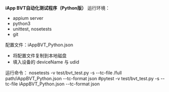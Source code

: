 **iApp BVT自动化测试程序（Python版）**
运行环境：
- appium server
- python3
- unittest, nosetests
- git

配置文件：iAppBVT_Python.json
- 将配置文件复制到本地磁盘
- 填入设备的 deviceName 与 udid

运行命令：
nosetests -v test/bvt_test.py -s --tc-file /full path/iAppBVT_Python.json --tc-format json
#pytest -v test/bvt_test.py -s --tc-file iAppBVT_Python.json --tc-format json
